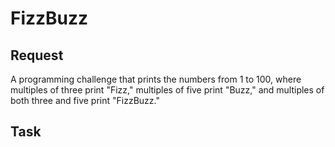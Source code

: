 # FizzBuzz
## Request
A programming challenge that prints the numbers from 1 to 100, where multiples of three print "Fizz," multiples of five print "Buzz," and multiples of both three and five print "FizzBuzz."
## Task
